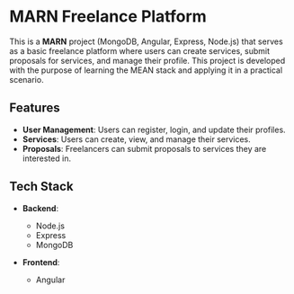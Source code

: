 # MARN Freelance Platform

This is a **MARN** project (MongoDB, Angular, Express, Node.js) that serves as a basic freelance platform where users can create services, submit proposals for services, and manage their profile. This project is developed with the purpose of learning the MEAN stack and applying it in a practical scenario.

## Features

- **User Management**: Users can register, login, and update their profiles.
- **Services**: Users can create, view, and manage their services.
- **Proposals**: Freelancers can submit proposals to services they are interested in.

## Tech Stack

- **Backend**:
  - Node.js
  - Express
  - MongoDB

- **Frontend**:
  - Angular

